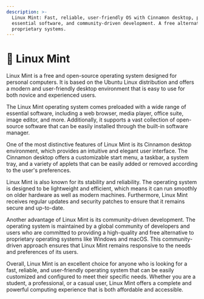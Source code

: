 ```yaml
---
description: >-
  Linux Mint: Fast, reliable, user-friendly OS with Cinnamon desktop, preloaded
  essential software, and community-driven development. A free alternative to
  proprietary systems.
---
```


# 🐧 Linux Mint

Linux Mint is a free and open-source operating system designed for personal computers. It is based on the Ubuntu Linux distribution and offers a modern and user-friendly desktop environment that is easy to use for both novice and experienced users.

The Linux Mint operating system comes preloaded with a wide range of essential software, including a web browser, media player, office suite, image editor, and more. Additionally, it supports a vast collection of open-source software that can be easily installed through the built-in software manager.

One of the most distinctive features of Linux Mint is its Cinnamon desktop environment, which provides an intuitive and elegant user interface. The Cinnamon desktop offers a customizable start menu, a taskbar, a system tray, and a variety of applets that can be easily added or removed according to the user's preferences.

Linux Mint is also known for its stability and reliability. The operating system is designed to be lightweight and efficient, which means it can run smoothly on older hardware as well as modern machines. Furthermore, Linux Mint receives regular updates and security patches to ensure that it remains secure and up-to-date.

Another advantage of Linux Mint is its community-driven development. The operating system is maintained by a global community of developers and users who are committed to providing a high-quality and free alternative to proprietary operating systems like Windows and macOS. This community-driven approach ensures that Linux Mint remains responsive to the needs and preferences of its users.

Overall, Linux Mint is an excellent choice for anyone who is looking for a fast, reliable, and user-friendly operating system that can be easily customized and configured to meet their specific needs. Whether you are a student, a professional, or a casual user, Linux Mint offers a complete and powerful computing experience that is both affordable and accessible.

